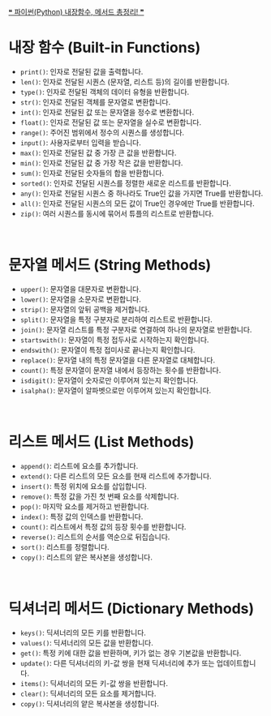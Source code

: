[❝ 파이썬(Python) 내장함수, 메서드 총정리!
 ❞](https://duseul.tistory.com/81)
# 내장 함수 (Built-in Functions)
- `print()`: 인자로 전달된 값을 출력합니다.
- `len()`: 인자로 전달된 시퀀스 (문자열, 리스트 등)의 길이를 반환합니다.
- `type()`: 인자로 전달된 객체의 데이터 유형을 반환합니다.
- `str()`: 인자로 전달된 객체를 문자열로 변환합니다.
- `int()`: 인자로 전달된 값 또는 문자열을 정수로 변환합니다.
- `float()`: 인자로 전달된 값 또는 문자열을 실수로 변환합니다.
- `range()`: 주어진 범위에서 정수의 시퀀스를 생성합니다.
- `input()`: 사용자로부터 입력을 받습니다.
- `max()`: 인자로 전달된 값 중 가장 큰 값을 반환합니다.
- `min()`: 인자로 전달된 값 중 가장 작은 값을 반환합니다.
- `sum()`: 인자로 전달된 숫자들의 합을 반환합니다.
- `sorted()`: 인자로 전달된 시퀀스를 정렬한 새로운 리스트를 반환합니다.
- `any()`: 인자로 전달된 시퀀스 중 하나라도 True인 값을 가지면 True를 반환합니다.
- `all()`: 인자로 전달된 시퀀스의 모든 값이 True인 경우에만 True를 반환합니다.
- `zip()`: 여러 시퀀스를 동시에 묶어서 튜플의 리스트로 반환합니다.
<br>

# 문자열 메서드 (String Methods)
- `upper()`: 문자열을 대문자로 변환합니다.
- `lower()`: 문자열을 소문자로 변환합니다.
- `strip()`: 문자열의 앞뒤 공백을 제거합니다.
- `split()`: 문자열을 특정 구분자로 분리하여 리스트로 반환합니다.
- `join()`: 문자열 리스트를 특정 구분자로 연결하여 하나의 문자열로 반환합니다.
- `startswith()`: 문자열이 특정 접두사로 시작하는지 확인합니다.
- `endswith()`: 문자열이 특정 접미사로 끝나는지 확인합니다.
- `replace()`: 문자열 내의 특정 문자열을 다른 문자열로 대체합니다.
- `count()`: 특정 문자열이 문자열 내에서 등장하는 횟수를 반환합니다.
- `isdigit()`: 문자열이 숫자로만 이루어져 있는지 확인합니다.
- `isalpha()`: 문자열이 알파벳으로만 이루어져 있는지 확인합니다.
<br>

# 리스트 메서드 (List Methods)
- `append()`: 리스트에 요소를 추가합니다.
- `extend()`: 다른 리스트의 모든 요소를 현재 리스트에 추가합니다.
- `insert()`: 특정 위치에 요소를 삽입합니다.
- `remove()`: 특정 값을 가진 첫 번째 요소를 삭제합니다.
- `pop()`: 마지막 요소를 제거하고 반환합니다.
- `index()`: 특정 값의 인덱스를 반환합니다.
- `count()`: 리스트에서 특정 값의 등장 횟수를 반환합니다.
- `reverse()`: 리스트의 순서를 역순으로 뒤집습니다.
- `sort()`: 리스트를 정렬합니다.
- `copy()`: 리스트의 얕은 복사본을 생성합니다.
<br>

# 딕셔너리 메서드 (Dictionary Methods)
- `keys()`: 딕셔너리의 모든 키를 반환합니다.
- `values()`: 딕셔너리의 모든 값을 반환합니다.
- `get()`: 특정 키에 대한 값을 반환하며, 키가 없는 경우 기본값을 반환합니다.
- `update()`: 다른 딕셔너리의 키-값 쌍을 현재 딕셔너리에 추가 또는 업데이트합니다.
- `items()`: 딕셔너리의 모든 키-값 쌍을 반환합니다.
- `clear()`: 딕셔너리의 모든 요소를 제거합니다.
- `copy()`: 딕셔너리의 얕은 복사본을 생성합니다.
<br>

